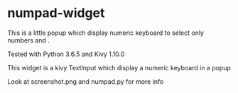 # numpad-widget

This is a little popup which display numeric keyboard to select only numbers and .

Tested with Python 3.6.5 and Kivy 1.10.0

This widget is a kivy TextInput which display a numeric keyboard in a popup

Look at screenshot.png and numpad.py for more info
